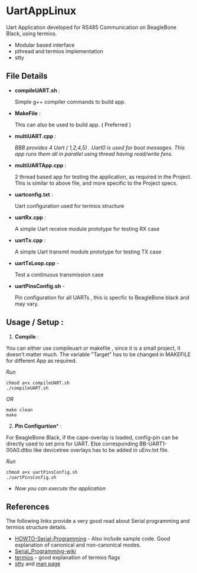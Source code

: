 # UartAppLinux
Uart Application developed for RS485 Communication on BeagleBone Black, using termios.
- Modular based interface
- pthread and termios implementation
- stty

## File Details
- **compileUART.sh**  : 

    Simple g++ compiler commands to build app.
    
- **MakeFile**  :

    This can also be used to build app. ( Preferred )
    
- **multiUART.cpp**  : 

  *BBB provides 4 Uart ( 1,2,4,5) . Uart0 is used for boot messages. This app runs them all in parallel using thread having read/write fxns.*
    
- **multiUARTApp.cpp**  : 

    2 thread based app for testing the application, as required in the Project. This is similar to above file, and more specific to the Project specs.
    
- **uartconfig.txt**  :
    
    Uart configuration used for termios structure
    
- **uartRx.cpp** :  

    A simple Uart receive module prototype for testing RX case
    
- **uartTx.cpp** : 
    
    A simple Uart transmit module prototype for testing TX case
    
- **uartTxLoop.cpp** - 
    
    Test a continuous transmission case
 
 - **uartPinsConfig.sh** - 
    
    Pin configuration for all UARTs , this is specfic to BeagleBone black and may vary.

## Usage / Setup :
1. **Compile** :
 
You can either use compileuart or makefile , since it is a small project, it doesn't matter much. The variable "Target" has to be changed in MAKEFILE for different App as required.

*Run*
```
chmod a+x compileUART.sh
./compileUART.sh
```

*OR*
```
make clean
make
```
2. **Pin Configurtion*** :

For BeagleBone Black, if the cape-overlay is loaded, config-pin can be directly used to set pins for UART. Else corresponding BB-UART1-00A0.dtbo like devicetree overlays has to be added in uEnv.txt file. 

*Run*
```
chmod a+x uartPinsConfig.sh
./uartPinsConfig.sh
```
- *Now you can execute the application*

## References
The following links provide a very good read about Serial programming and termios structure details.

* [HOWTO-Serial-Programming](http://tldp.org/HOWTO/Serial-Programming-HOWTO/x115.html) - Also include sample code. Good explanation of canonical and non-canonical modes.
* [Serial_Programming-wiki](https://en.wikibooks.org/wiki/Serial_Programming/termios)
* [termios](https://blog.nelhage.com/2009/12/a-brief-introduction-to-termios-termios3-and-stty/) - good explanation of termios flags
* [stty](https://linux.101hacks.com/unix/stty/) and [man page](https://linux.die.net/man/1/stty)
